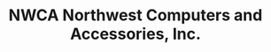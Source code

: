 ---
title: "NWCA Northwest Computers and Accessories, Inc."
url: /clackamas/nwca-northwest-computers-and-accessories-inc/
shop: computer
---